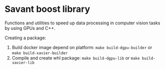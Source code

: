 # Savant boost library

Functions and utilities to speed up data processing in computer vision tasks by using GPUs and C++.

Creating a package:
1. Build docker image depend on platform:
```make build-dgpu-builder``` or ```make build-xavier-builder```
2. Compile and create whl package:
```make build-dgpu-lib``` or ```make build-xavier-lib```